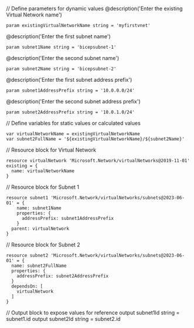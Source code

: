 // Define parameters for dynamic values
@description('Enter the existing Virtual Network name')
```shell
param existingVirtualNetworkName string = 'myfirstvnet'
```
@description('Enter the first subnet name')
```shell
param subnet1Name string = 'bicepsubnet-1'
```
@description('Enter the second subnet name')
```shell
param subnet2Name string = 'bicepsubnet-2'
```
@description('Enter the first subnet address prefix')
```shell
param subnet1AddressPrefix string = '10.0.0.0/24'
```

@description('Enter the second subnet address prefix')
```shell
param subnet2AddressPrefix string = '10.0.1.0/24'
```
// Define variables for static values or calculated values
```shell
var virtualNetworkName = existingVirtualNetworkName
var subnet2FullName = '${existingVirtualNetworkName}/${subnet2Name}'
```
// Resource block for Virtual Network
```shell
resource virtualNetwork 'Microsoft.Network/virtualNetworks@2019-11-01' existing = {
  name: virtualNetworkName
}
```
// Resource block for Subnet 1
```shell
resource subnet1 'Microsoft.Network/virtualNetworks/subnets@2023-06-01' = {
    name: subnet1Name
    properties: {
      addressPrefix: subnet1AddressPrefix
    }
  parent: virtualNetwork
}
```

// Resource block for Subnet 2
```shell
resource subnet2 'Microsoft.Network/virtualNetworks/subnets@2023-06-01' = {
  name: subnet2FullName
  properties: {
    addressPrefix: subnet2AddressPrefix
  }
  dependsOn: [
    virtualNetwork
  ]
}
```

// Output block to expose values for reference
output subnet1Id string = subnet1.id
output subnet2Id string = subnet2.id
